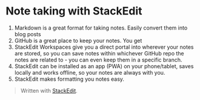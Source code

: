 # Note taking with StackEdit
1. Markdown is a great format for taking notes. Easily convert them into blog posts 
2. GitHub is a great place to keep your notes. You get 
3. StackEdit Workspaces give you a direct portal into wherever your notes are stored, so you can save notes within whichever GitHub repo the notes are related to - you can even keep them in a specific branch. 
4. StackEdit can be installed as an app (PWA) on your phone/tablet, saves locally and works offline, so your notes are always with you.
5. StackEdit makes formatting you notes easy.




> Written with [StackEdit](https://stackedit.io/).
<!--stackedit_data:
eyJoaXN0b3J5IjpbLTE2NTI2OTAzNjMsLTIwNDQ3MzMyMl19
-->